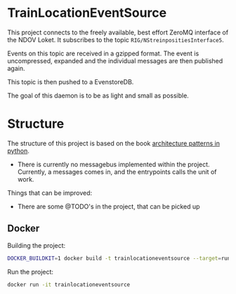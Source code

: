 # TrainLocationEventSource

This project connects to the freely available, best effort ZeroMQ interface of
the NDOV Loket. It subscribes to the topic `RIG/NStreinpositiesInterface5`.

Events on this topic are received in a gzipped format. The event is uncompressed,
expanded and the individual messages are then published again.

This topic is then pushed to a EvenstoreDB.

The goal of this daemon is to be as light and small as possible.

# Structure

The structure of this project is based on the book [architecture patterns in python](https://www.cosmicpython.com/).

- There is currently no messagebus implemented within the project.
  Currently, a messages comes in, and the entrypoints calls the unit of work.

Things that can be improved:

- There are some @TODO's in the project, that can be picked up
## Docker

Building the project:

```bash
DOCKER_BUILDKIT=1 docker build -t trainlocationeventsource --target=runtime .
```

Run the project:

```bash
docker run -it trainlocationeventsource
```
